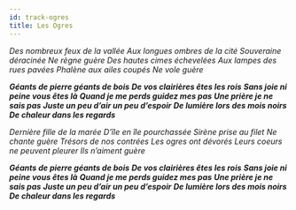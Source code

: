 ```yaml
---
id: track-ogres
title: Les Ogres
---
```


*Des nombreux feux de la vallée*
*Aux longues ombres de la cité*
*Souveraine déracinée*
*Ne règne guère*
*Des hautes cimes échevelées*
*Aux lampes des rues pavées*
*Phalène aux ailes coupés*
*Ne vole guère*

*__Géants de pierre géants de bois__*
*__De vos clairières êtes les rois__*
*__Sans joie ni peine vous êtes là__*
*__Quand je me perds guidez mes pas__*
*__Une prière je ne sais pas__*
*__Juste un peu d’air un peu d’espoir__*
*__De lumière lors des mois noirs__*
*__De chaleur dans les regards__*

*Dernière fille de la marée*
*D’île en île pourchassée*
*Sirène prise au filet*
*Ne chante guère*
*Trésors de nos contrées*
*Les ogres ont dévorés*
*Leurs coeurs ne peuvent pleurer*
*Ils n’aiment guère*

*__Géants de pierre géants de bois__*
*__De vos clairières êtes les rois__*
*__Sans joie ni peine vous êtes là__*
*__Quand je me perds guidez mes pas__*
*__Une prière je ne sais pas__*
*__Juste un peu d’air un peu d’espoir__*
*__De lumière lors des mois noirs__*
*__De chaleur dans les regards__*
